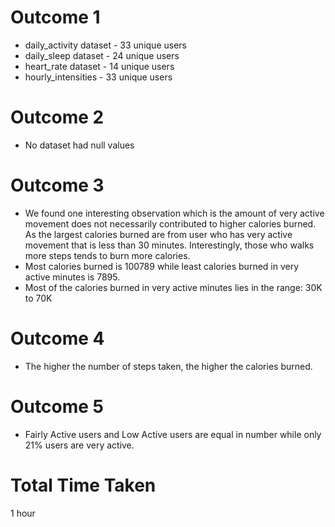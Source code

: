 # Outcome 1
* daily_activity dataset - 33 unique users
* daily_sleep dataset - 24 unique users
* heart_rate dataset - 14 unique users
* hourly_intensities - 33 unique users

# Outcome 2
* No dataset had null values

# Outcome 3
* We found one interesting observation which is the amount of very active movement does not necessarily contributed to higher calories burned. As the largest calories burned are from user who has very active movement that is less than 30 minutes. Interestingly, those who walks more steps tends to burn more calories.
* Most calories burned is 100789 while least calories burned in very active minutes is 7895.
* Most of the calories burned in very active minutes lies in the range: 30K to 70K

# Outcome 4
* The higher the number of steps taken, the higher the calories burned.

# Outcome 5
* Fairly Active users and Low Active users are equal in number while only 21% users are very active.

# Total Time Taken
1 hour
